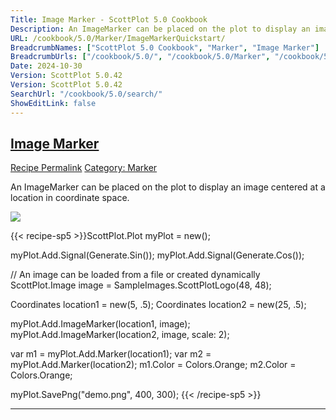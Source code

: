 ```yaml
---
Title: Image Marker - ScottPlot 5.0 Cookbook
Description: An ImageMarker can be placed on the plot to display an image centered at a location in coordinate space.
URL: /cookbook/5.0/Marker/ImageMarkerQuickstart/
BreadcrumbNames: ["ScottPlot 5.0 Cookbook", "Marker", "Image Marker"]
BreadcrumbUrls: ["/cookbook/5.0/", "/cookbook/5.0/Marker", "/cookbook/5.0/Marker/ImageMarkerQuickstart"]
Date: 2024-10-30
Version: ScottPlot 5.0.42
Version: ScottPlot 5.0.42
SearchUrl: "/cookbook/5.0/search/"
ShowEditLink: false
---
```



<h2 style='border-bottom: 0;'><a href='/cookbook/5.0/Marker/ImageMarkerQuickstart'>Image Marker</a></h2>

<div class="d-flex mb-2">
<a class="btn btn-sm btn-primary me-1" href="/cookbook/5.0/Marker/ImageMarkerQuickstart">Recipe Permalink</a>
<a class="btn btn-sm btn-success me-1" href="/cookbook/5.0/Marker">Category: Marker</a>
</div>

An ImageMarker can be placed on the plot to display an image centered at a location in coordinate space.

[![](/cookbook/5.0/images/ImageMarkerQuickstart.png?241029205813)](/cookbook/5.0/images/ImageMarkerQuickstart.png?241029205813)

{{< recipe-sp5 >}}ScottPlot.Plot myPlot = new();

myPlot.Add.Signal(Generate.Sin());
myPlot.Add.Signal(Generate.Cos());

// An image can be loaded from a file or created dynamically
ScottPlot.Image image = SampleImages.ScottPlotLogo(48, 48);

Coordinates location1 = new(5, .5);
Coordinates location2 = new(25, .5);

myPlot.Add.ImageMarker(location1, image);
myPlot.Add.ImageMarker(location2, image, scale: 2);

var m1 = myPlot.Add.Marker(location1);
var m2 = myPlot.Add.Marker(location2);
m1.Color = Colors.Orange;
m2.Color = Colors.Orange;

myPlot.SavePng("demo.png", 400, 300);
{{< /recipe-sp5 >}}

<hr class='my-5 invisible'>


